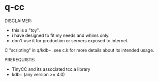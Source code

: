 # q-cc
DISCLAIMER:
- this is a "toy".
- i have designed to fit my needs and whims only.
- don't use it for production or servers exposed to internet.


C "scripting" in q/kdb+. see c.k for more details about its intended usage.

PREREQUISTE:
- TinyCC and its associated tcc.a library
- kdb+ (any version >= 4.0)
